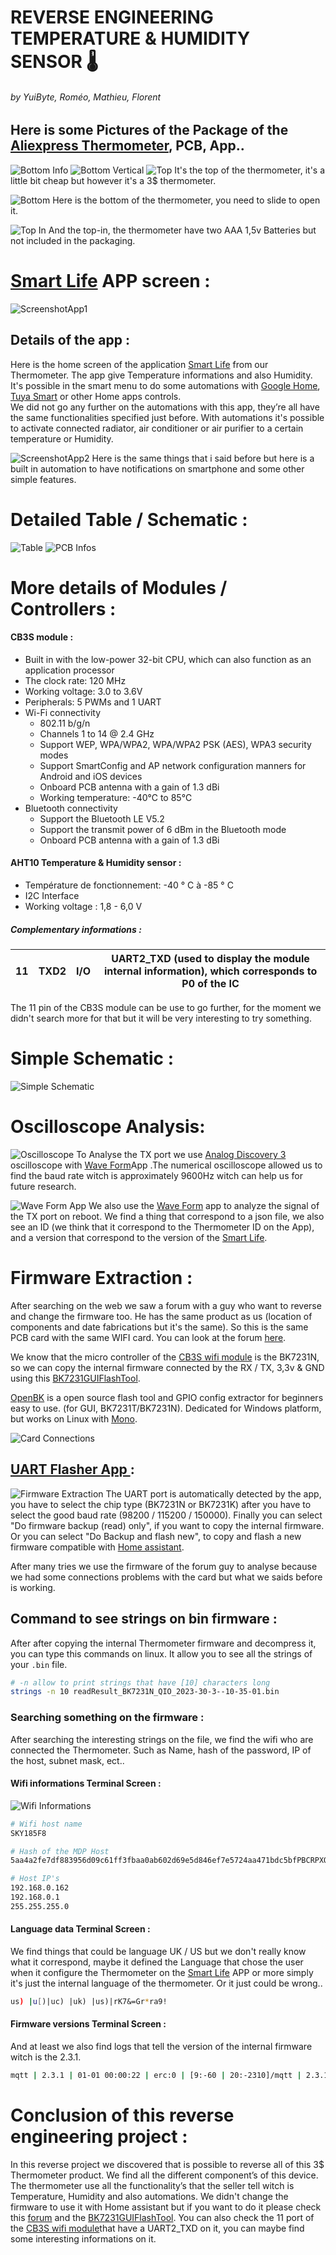 # REVERSE ENGINEERING TEMPERATURE & HUMIDITY SENSOR 🌡️
###### by YuiByte, Roméo, Mathieu, Florent

## Here is some Pictures of the Package of the [Aliexpress Thermometer](https://fr.aliexpress.com/item/1005006534648116.html), PCB, App..

![Bottom Info](https://github.com/YuiByte/Thermometer-Reverse-Engineering/blob/main/img/bottomInfo.png)
![Bottom Vertical](https://github.com/YuiByte/Thermometer-Reverse-Engineering/blob/main/img/BottomVertical.png)
![Top](https://github.com/YuiByte/Thermometer-Reverse-Engineering/blob/main/img/top.png)
It's the top of the thermometer, it's a little bit cheap but however it's a 3$ thermometer.

![Bottom](https://github.com/YuiByte/Thermometer-Reverse-Engineering/blob/main/img/bottom.png)
Here is the bottom of the thermometer, you need to slide to open it.

![Top In](https://github.com/YuiByte/Thermometer-Reverse-Engineering/blob/main/img/topIN.png)
And the top-in, the thermometer have two AAA 1,5v Batteries but not included in the packaging.

# [Smart Life](https://play.google.com/store/apps/details?id=com.tuya.smartlife&hl=fr&gl=US) APP screen :
![ScreenshotApp1](https://github.com/YuiByte/Thermometer-Reverse-Engineering/blob/main/img/ScreenshotApp1.png)

## Details of the app :
Here is the home screen of the application [Smart Life](https://play.google.com/store/apps/details?id=com.tuya.smartlife&hl=fr&gl=US) from our Thermometer. The app give Temperature informations and also Humidity. It's possible in the smart menu to do some automations with [Google Home](https://play.google.com/store/apps/details?id=com.google.android.apps.chromecast.app&hl=fr&gl=US), [Tuya Smart](https://play.google.com/store/apps/details?id=com.tuya.smart&hl=fr&gl=US) or other Home apps controls.   
We did not go any further on the automations with this app, they’re all have the same functionalities specified just before. With automations it's possible to activate connected radiator, air conditioner or air purifier to a certain temperature or Humidity.

![ScreenshotApp2](https://github.com/YuiByte/Thermometer-Reverse-Engineering/blob/main/img/ScreenshotApp2.png)
Here is the same things that i said before but here is a built in automation to have notifications on smartphone and some other simple features.

# Detailed Table / Schematic : 
![Table](https://github.com/YuiByte/Thermometer-Reverse-Engineering/blob/main/img/table.png) ![PCB Infos](https://github.com/YuiByte/Thermometer-Reverse-Engineering/blob/main/img/pcb_with_info.png)

# More details of Modules / Controllers :

#### CB3S module :
- Built in with the low-power 32-bit CPU, which can also function as an application processor
- The clock rate: 120 MHz
- Working voltage: 3.0 to 3.6V
- Peripherals: 5 PWMs and 1 UART
- Wi-Fi connectivity
    - 802.11 b/g/n
    - Channels 1 to 14 @ 2.4 GHz
    - Support WEP, WPA/WPA2, WPA/WPA2 PSK (AES), WPA3 security modes
    - Support SmartConfig and AP network configuration manners for Android and iOS devices
    - Onboard PCB antenna with a gain of 1.3 dBi
    - Working temperature: -40℃ to 85℃
- Bluetooth connectivity
    - Support the Bluetooth LE V5.2
    - Support the transmit power of 6 dBm in the Bluetooth mode
    - Onboard PCB antenna with a gain of 1.3 dBi
#### AHT10 Temperature & Humidity sensor :
- Température de fonctionnement: -40 ° C à -85 ° C
- I2C Interface
- Working voltage : 1,8 - 6,0 V
##### Complementary informations :

| 11  | TXD2 | I/O | UART2_TXD (used to display the module internal information), which corresponds to P0 of the IC |
| --- | ---- | --- | ---------------------------------------------------------------------------------------------- |

The 11 pin of the CB3S module can be use to go further, for the moment we didn't search more for that but it will be very interesting to try something.

# Simple Schematic :
![Simple Schematic](https://github.com/YuiByte/Thermometer-Reverse-Engineering/blob/main/img/SimplifiedSchematic.png)

# Oscilloscope Analysis:
![Oscilloscope](https://github.com/YuiByte/Thermometer-Reverse-Engineering/blob/main/img/oscilloscope.png)
To Analyse the TX port we use [Analog Discovery 3](https://digilent.com/shop/analog-discovery-3/) oscilloscope with [Wave Form](https://digilent.com/reference/)App .The numerical oscilloscope allowed us to find the baud rate witch is approximately 9600Hz witch can help us for future research.

![Wave Form App](https://github.com/YuiByte/Thermometer-Reverse-Engineering/blob/main/img/waveformapp.png)
We also use the [Wave Form](https://digilent.com/reference/) app to analyze the signal of the TX port on reboot. We find a thing that correspond to a json file, we also see an ID (we think that it correspond to the Thermometer ID on the App), and a version that correspond to the version of the [Smart Life](https://play.google.com/store/apps/details?id=com.tuya.smartlife&hl=fr&gl=US).

# Firmware Extraction :
After searching on the web we saw a forum with a guy who want to reverse and change the firmware too. He has the same product as us (location of components and date fabrications but it's the same). So this is the same PCB card with the same WIFI card. You can look at the forum [here](https://www.elektroda.com/rtvforum/topic3968377.html).

We know that the micro controller of the [CB3S wifi module](https://developer.tuya.com/en/docs/iot/cb3s?id=Kai94mec0s076) is the BK7231N, so we can copy the internal firmware connected by the RX / TX, 3,3v & GND using this [BK7231GUIFlashTool](https://github.com/openshwprojects/BK7231GUIFlashTool?tab=readme-ov-file).

[OpenBK](https://github.com/openshwprojects/BK7231GUIFlashTool?tab=readme-ov-file) is a open source flash tool and GPIO config extractor for beginners easy to use. (for GUI, BK7231T/BK7231N). Dedicated for Windows platform, but works on Linux with [Mono](https://www.mono-project.com/).

![Card Connections](https://github.com/YuiByte/Thermometer-Reverse-Engineering/blob/main/img/CardConnections.png)

## [UART Flasher App ](https://github.com/openshwprojects/BK7231GUIFlashTool?tab=readme-ov-file) :
![Firmware Extraction](https://github.com/YuiByte/Thermometer-Reverse-Engineering/blob/main/img/FirmwareExtraction.png)
The UART port is automatically detected by the app, you have to select the chip type (BK7231N or BK7231K) after you have to select the good baud rate (98200 / 115200 / 150000). Finally you can select "Do firmware backup (read) only", if you want to copy the internal firmware. Or you can select "Do Backup and flash new", to copy and flash a new firmware compatible with [Home assistant](https://www.home-assistant.io/).

After many tries we use the firmware of the forum guy to analyse because we had some connections problems with the card but what we saids before is working.
## Command to see strings on bin firmware :
After after copying the internal Thermometer firmware and decompress it, you can type this commands on linux. It allow you to see all the strings of your ```.bin``` file.

```bash
# -n allow to print strings that have [10] characters long
strings -n 10 readResult_BK7231N_QIO_2023-30-3--10-35-01.bin
```
### Searching something on the firmware :
After searching the interesting strings on the file, we find the wifi who are connected the Thermometer. Such as Name, hash of the password, IP of the host, subnet mask, ect..

#### Wifi informations Terminal Screen :
![Wifi Informations](https://github.com/YuiByte/Thermometer-Reverse-Engineering/blob/main/img/wifi.png)

```bash
# Wifi host name
SKY185F8

# Hash of the MDP Host
5aa4a2fe7df883956d09c61ff3fbaa0ab602d69e5d846ef7e5724aa471bdc5bfPBCRPXQTVQ

# Host IP's
192.168.0.162
192.168.0.1
255.255.255.0

```
#### Language data Terminal Screen :
We find things that could be language UK / US but we don't really know what it correspond, maybe it defined the Language that chose the user when it configure the Thermometer on the [Smart Life](https://play.google.com/store/apps/details?id=com.tuya.smartlife&hl=fr&gl=US) APP or more simply it's just the internal language of the thermometer. Or it just could be wrong..

```bash
us) |u[)|uc) |uk) |us)|rK7&=Gr*ra9!
```

#### Firmware versions Terminal Screen :
And at least we also find logs that tell the version of the internal firmware witch is the 2.3.1.
```bash
mqtt | 2.3.1 | 01-01 00:00:22 | erc:0 | [9:-60 | 20:-2310]/mqtt | 2.3.1 | 01-01 00:00:60 | 10：-2307］/mqtt | 2.3.1 | 01-01 00:00:41 | erc:10 |[9：-60 | 10：-2307］/mqtt | 2.3.1 | 01-01 00:00:51 | erc:20 | [9:-61 |10:-2307]/
```

# Conclusion of this reverse engineering project :
In this reverse project we discovered that is possible to reverse all of this 3$ Thermometer product. We find all the different component’s of this device. The thermometer use all the functionality’s that the seller tell witch is Temperature, Humidity and also automations. We didn't change the firmware to use it with Home assistant but if you want to do it please check this [forum](https://www.elektroda.com/rtvforum/topic3968377.html) and the [BK7231GUIFlashTool](https://github.com/openshwprojects/BK7231GUIFlashTool?tab=readme-ov-file). You can also check the 11 port of the [CB3S wifi module](https://developer.tuya.com/en/docs/iot/cb3s?id=Kai94mec0s076)that have a UART2_TXD on it, you can maybe find some interesting informations on it.
